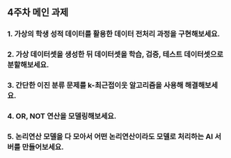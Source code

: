 ## 4주차 메인 과제
### 1. 가상의 학생 성적 데이터를 활용한 데이터 전처리 과정을 구현해보세요.
### 2. 가상 데이터셋을 생성한 뒤 데이터셋을 학습, 검증, 테스트 데이터셋으로 분할해보세요.
### 3. 간단한 이진 분류 문제를 k-최근접이웃 알고리즘을 사용해 해결해보세요.
### 4. OR, NOT 연산을 모델링해보세요.
### 5. 논리연산 모델을 다 모아서 어떤 논리연산이라도 모델로 처리하는 AI 서버를 만들어보세요.
